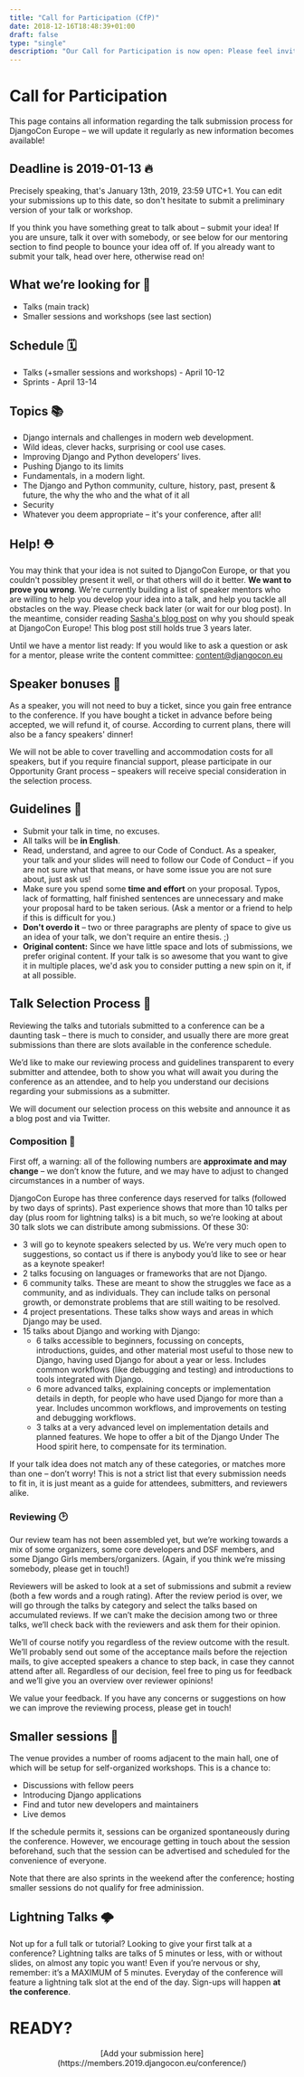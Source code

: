 ```yaml
---
title: "Call for Participation (CfP)"
date: 2018-12-16T18:48:39+01:00
draft: false
type: "single"
description: "Our Call for Participation is now open: Please feel invited and invite others."
---
```


# Call for Participation

This page contains all information regarding the talk submission process for DjangoCon Europe – we will update it regularly as new information becomes available!

## Deadline is 2019-01-13 🔥

Precisely speaking, that's January 13th, 2019, 23:59 UTC+1. You can edit your submissions up to this date, so don't hesitate to submit a preliminary version of your talk or workshop.

If you think you have something great to talk about – submit your idea! If you are unsure, talk it over with somebody, or see below for our mentoring section to find people to bounce your idea off of. If you already want to submit your talk, head over here, otherwise read on!

## What we’re looking for 🌈

*   Talks (main track)
*   Smaller sessions and workshops (see last section)

## Schedule 🗓️

*   Talks (+smaller sessions and workshops) - April 10-12
*   Sprints - April 13-14

## Topics 📚

*   Django internals and challenges in modern web development.
*   Wild ideas, clever hacks, surprising or cool use cases.
*   Improving Django and Python developers’ lives.
*   Pushing Django to its limits
*   Fundamentals, in a modern light.
*   The Django and Python community, culture, history, past, present & future, the why the who and the what of it all
*   Security
*   Whatever you deem appropriate – it's your conference, after all!

## Help! ⛑️

You may think that your idea is not suited to DjangoCon Europe, or that you couldn't possibley present it well, or that others will do it better. **We want to prove you wrong**. We're currently building a list of speaker mentors who are willing to help you develop your idea into a talk, and help you tackle all obstacles on the way. Please check back later (or wait for our blog post). In the meantime, consider reading [Sasha's blog post](https://www.mxsasha.eu/blog/2015/03/11/why-you-should-speak/) on why you should speak at DjangoCon Europe! This blog post still holds true 3 years later.

Until we have a mentor list ready: If you would like to ask a question or ask for a mentor, please write the content committee: [content@djangocon.eu](mailto:content@djangocon.eu)

## Speaker bonuses 🎁

As a speaker, you will not need to buy a ticket, since you gain free entrance to the conference. If you have bought a ticket in advance before being accepted, we will refund it, of course. According to current plans, there will also be a fancy speakers' dinner!

We will not be able to cover travelling and accommodation costs for all speakers, but if you require financial support, please participate in our Opportunity Grant process – speakers will receive special consideration in the selection process.

## Guidelines 📏

*   Submit your talk in time, no excuses.
*   All talks will be **in English**.
*   Read, understand, and agree to our Code of Conduct. As a speaker, your talk and your slides will need to follow our Code of Conduct – if you are not sure what that means, or have some issue you are not sure about, just ask us!
*   Make sure you spend some **time and effort** on your proposal. Typos, lack of formatting, half finished sentences are unnecessary and make your proposal hard to be taken serious. (Ask a mentor or a friend to help if this is difficult for you.)
*   **Don't overdo it** – two or three paragraphs are plenty of space to give us an idea of your talk, we don't require an entire thesis. ;)
*   **Original content:** Since we have little space and lots of submissions, we prefer original content. If your talk is so awesome that you want to give it in multiple places, we'd ask you to consider putting a new spin on it, if at all possible.

## Talk Selection Process 🧐

Reviewing the talks and tutorials submitted to a conference can be a daunting task – there is much to consider, and usually there are more great submissions than there are slots available in the conference schedule.

We’d like to make our reviewing process and guidelines transparent to every submitter and attendee, both to show you what will await you during the conference as an attendee, and to help you understand our decisions regarding your submissions as a submitter.

We will document our selection process on this website and announce it as a blog post and via Twitter.

### Composition 📜

First off, a warning: all of the following numbers are **approximate and may change** – we don’t know the future, and we may have to adjust to changed circumstances in a number of ways.

DjangoCon Europe has three conference days reserved for talks (followed by two days of sprints). Past experience shows that more than 10 talks per day (plus room for lightning talks) is a bit much, so we’re looking at about 30 talk slots we can distribute among submissions. Of these 30:

*   3 will go to keynote speakers selected by us. We’re very much open to suggestions, so contact us if there is anybody you’d like to see or hear as a keynote speaker!
*   2 talks focusing on languages or frameworks that are not Django.
*   6 community talks. These are meant to show the struggles we face as a community, and as individuals. They can include talks on personal growth, or demonstrate problems that are still waiting to be resolved.
*   4 project presentations. These talks show ways and areas in which Django may be used.
*   15 talks about Django and working with Django:
    *   6 talks accessible to beginners, focussing on concepts, introductions, guides, and other material most useful to those new to Django, having used Django for about a year or less. Includes common workflows (like debugging and testing) and introductions to tools integrated with Django.
    *   6 more advanced talks, explaining concepts or implementation details in depth, for people who have used Django for more than a year. Includes uncommon workflows, and improvements on testing and debugging workflows.
    *   3 talks at a very advanced level on implementation details and planned features. We hope to offer a bit of the Django Under The Hood spirit here, to compensate for its termination.

If your talk idea does not match any of these categories, or matches more than one – don’t worry! This is not a strict list that every submission needs to fit in, it is just meant as a guide for attendees, submitters, and reviewers alike.

### Reviewing 🕑

Our review team has not been assembled yet, but we’re working towards a mix of some organizers, some core developers and DSF members, and some Django Girls members/organizers. (Again, if you think we’re missing somebody, please get in touch!)

Reviewers will be asked to look at a set of submissions and submit a review (both a few words and a rough rating). After the review period is over, we will go through the talks by category and select the talks based on accumulated reviews. If we can’t make the decision among two or three talks, we’ll check back with the reviewers and ask them for their opinion.

We’ll of course notify you regardless of the review outcome with the result. We’ll probably send out some of the acceptance mails before the rejection mails, to give accepted speakers a chance to step back, in case they cannot attend after all. Regardless of our decision, feel free to ping us for feedback and we’ll give you an overview over reviewer opinions!

We value your feedback. If you have any concerns or suggestions on how we can improve the reviewing process, please get in touch!

## Smaller sessions 🙌

The venue provides a number of rooms adjacent to the main hall, one of which will be setup for self-organized workshops. This is a chance to:

*   Discussions with fellow peers
*   Introducing Django applications
*   Find and tutor new developers and maintainers
*   Live demos

If the schedule permits it, sessions can be organized spontaneously during the conference. However, we encourage getting in touch about the session beforehand, such that the session can be advertised and scheduled for the convenience of everyone.

Note that there are also sprints in the weekend after the conference; hosting smaller sessions do not qualify for free adminission.

## Lightning Talks 🌩️

Not up for a full talk or tutorial? Looking to give your first talk at a conference? Lightning talks are talks of 5 minutes or less, with or without slides, on almost any topic you want! Even if you’re nervous or shy, remember: it’s a MAXIMUM of 5 minutes. Everyday of the conference will feature a lightning talk slot at the end of the day. Sign-ups will happen **at the conference**.

# READY?

<center>
[Add your submission here](https://members.2019.djangocon.eu/conference/)
</center>
